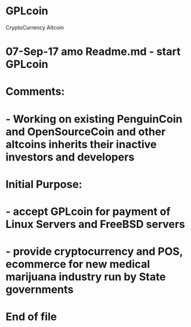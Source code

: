 # GPLcoin
CryptoCurrency Altcoin
#
# 07-Sep-17 amo Readme.md - start GPLcoin
#
# Comments:
# - Working on existing PenguinCoin and OpenSourceCoin and other altcoins inherits their inactive investors and developers
# 
# Initial Purpose:
# - accept GPLcoin for payment of Linux Servers and FreeBSD servers
# - provide cryptocurrency and POS, ecommerce for new medical marijuana industry run by State governments
#
# End of file
